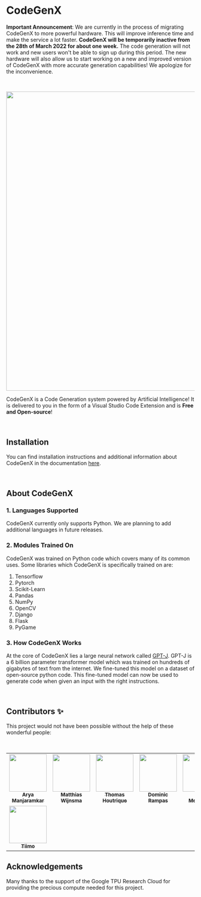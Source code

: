 # CodeGenX

**Important Announcement**: We are currently in the process of migrating CodeGenX to more powerful hardware. This will improve inference time and make the service a lot faster. **CodeGenX will be temporarily inactive from the 28th of March 2022 for about one week.** The code generation will not work and new users won't be able to sign up during this period. The new hardware will also allow us to start working on a new and improved version of CodeGenX with more accurate generation capabilities! We apologize for the inconvenience.

<br/>

<!-- <img src="assets/hero-image.png" alt="CodeGenX Logo"> -->

<p align="center">
<img src="CodeGenX_demo.gif" width="800"/>
</p>

CodeGenX is a Code Generation system powered by Artificial Intelligence! It is delivered to you in the form of a Visual Studio Code Extension and is **Free and Open-source**! 

<br/>

## Installation

You can find installation instructions and additional information about CodeGenX in the documentation [here](https://docs.deepgenx.com).

<br/>

## About CodeGenX

### 1. Languages Supported

CodeGenX currently only supports Python. We are planning to add additional languages in future releases.

### 2. Modules Trained On

CodeGenX was trained on Python code which covers many of its common uses. Some libraries which CodeGenX is specifically trained on are:

1. Tensorflow
2. Pytorch
3. Scikit-Learn
4. Pandas
5. NumPy
6. OpenCV
7. Django
8. Flask
9. PyGame

### 3. How CodeGenX Works

At the core of CodeGenX lies a large neural network called [GPT-J](https://github.com/kingoflolz/mesh-transformer-jax). GPT-J is a 6 billion parameter transformer model which was trained on hundreds of gigabytes of text from the internet. We fine-tuned this model on a dataset of open-source python code. This fine-tuned model can now be used to generate code when given an input with the right instructions.

<br/>

## Contributors ✨

This project would not have been possible without the help of these wonderful people:

<br/>

<table>
  <tr>
    <td align="center"><a href="https://github.com/Aryagm"><img src="https://avatars.githubusercontent.com/u/80019072?v=4" width="100px;" alt=""/><br /><sub><b>Arya Manjaramkar</b></sub></a></td>
    <td align="center"><a href="https://github.com/Matthias1590"><img src="https://avatars.githubusercontent.com/u/48327140?v=4" width="100px;" alt=""/><br /><sub><b>Matthias Wijnsma</b></sub></a><br /></td>
    <td align="center"><a href="https://github.com/ThomasHoutrique"><img src="https://avatars.githubusercontent.com/u/30757539?v=4" width="100px;" alt=""/><br /><sub><b>Thomas Houtrique</b></sub></a><br /></td>
    <td align="center"><a href="https://github.com/dome272"><img src="https://avatars.githubusercontent.com/u/61938694?v=4" width="100px;" alt=""/><br /><sub><b>Dominic Rampas</b></sub></td>
    <td align="center"><a href="https://github.com/LelouBil"><img src="https://avatars.githubusercontent.com/u/13931833?v=4" width="100px;" alt=""/><br /><sub><b>Bilel Medimegh</b></sub></td>
    <td align="center"><a href="https://github.com/orgs/DeepGenX/people/josh-hills"><img src="https://avatars.githubusercontent.com/u/57681652?v=4" width="100px;" alt=""/><br /><sub><b>Josh Hills</b></sub></td>
    <td align="center"><a href="https://github.com/Simplyalex99"><img src="https://avatars.githubusercontent.com/u/42325851?v=4" width="100px;" alt=""/><br /><sub><b>Alex</b></sub></td>
  </tr>
  <tr>
    <td align="center"><a href="https://github.com/timothebot"><img src="https://avatars.githubusercontent.com/u/65387160?v=4" width="100px;" alt=""/><br /><sub><b>Tiimo</b></sub></td>
  </tr>
</table>

## Acknowledgements

Many thanks to the support of the Google TPU Research Cloud for providing the precious compute needed for this project.
